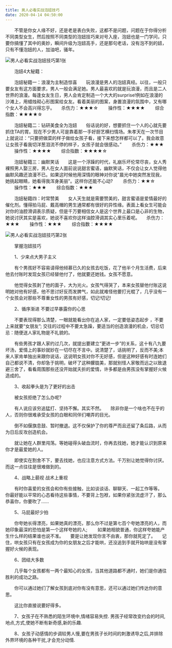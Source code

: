 ```yaml
---
title: 男人必看实战泡妞技巧
date: 2020-04-14 04:50:00
---
```




　　不管是你女人缘不好，还是老是表白失败，这都不是问题，问题在于你得分析不同类型女生，然后按照不同类型的泡妞技巧来对号入座，泡妞也是一门学问，只要你搞懂了其中的奥妙，瞬间升级为泡妞高手，还是那句老话，没有泡不到的妞，只有不懂泡妞的人，加油吧，骚年。

![男人必看实战泡妞技巧第1张](/img/7c766120913b3ebda2539a3a20a9b483.jpg)

　　泡妞4大秘籍：

　　泡妞秘籍一：浪漫为主制造惊喜　　玩浪漫是男人的泡妞真经。以往，一般只要女友有这方面要求，男人一般会满足她。男人最喜欢的就是玩浪漫，而且是二人世界的浪漫。每逢女友生日，男人会肯定制造一个大大的surprise!例如在浪漫的沙滩上，用蜡烛砌心形图案给女友。看着美丽的图案，身置浪漫的氛围中，又有哪个女人不会高兴得忘乎。　　杀伤力：★★★☆ 　　操作性：★★★★ 　　综合指数：★★★★☆

　　泡妞秘籍二：钻研美食全为泡妞　　俗话说的好，想要抓住一个人的心就先要抓住TA的胃。现在不少男人可是靠着那一手好厨艺横扫情场。朱孝天在一次节目上就说过：“只要把做菜的样子做给女孩子看，接下来想怎样都可以了。我会故意让女孩子看我切洋葱泪流不停的样子，女孩子就会很感动。” 　　杀伤力：★★★ 　　操作性：★★★★ 　　综合指数：★★★★☆

　　泡妞秘籍三：幽默笑话　　这是一个浮躁的时代，礼崩乐坏伦常尽丧，女人秀裸照男人娶三房，男人在女人面前说说甜言蜜语，幽默笑话，不仅会让女人觉得他幽默风趣还浪漫不已。如果这时候他用深情的眼神对你说"晨光中她突然发现我，她挑起眼睛，她看得我浑身美丽"。这样你还能不心动? 　　杀伤力：★★☆ 　　操作性：★★★ 　　综合指数：★★★

　　泡妞秘籍四：时常赞美　　女人天生就是需要赞美的，甜言蜜语是爱情最好的催化剂。懂得拍马屁、戴高帽的男生通常都有很好的异性缘。表面上看女生可能会对你的油腔滑调表示质疑，但是千万要相信女人是这个世界上最口是心非的生物，她说讨厌其实是喜欢，她说不喜欢你这样油腔滑调其实心里乐着呢。　　杀伤力：★★★ 　　操作性：★★★ 　　综合指数：★★★★

![男人必看实战泡妞技巧第2张](/img/558da91f30d7c0ea49ba84da3b5a454c.jpg)

　　掌握泡妞技巧

　　1、少来点大男子主义

　　有个男孩好不容易请得他倾慕已久的女孩去吃饭，花了他半个月生活费，后来他去付账时发现女孩已经替他付了，他就要还她钱。女孩不愿意。

　　他觉得女孩剥了他的面子，大为光火。女孩气得哭了，本来女孩替他付账这说明她对他有好感，他不思讨好反而发脾气，如此就难怪他要打光棍了，几乎没有一个女孩会对那些不尊重女性的男孩有好感，切记!切记!

　　2、循序渐进 不要过早暴露你的心思

　　不要表现得那么清楚，一眼就能看出你在追人家，一定要低姿态起步 ，不要上来就要“女朋友”; 交往的过程中不要太急躁，要适当的创造浪漫的机会，切忌切忌：随便送人家礼物是不礼貌的。

　　有些男孩才跟人家约过几次，就提出要建立“更进一步”的关系，这十有八九要坏汤，爱情上的事妙就妙在一切尽在不言中。说清楚了，话挑明了，反而不美;本来人家肯单独出来跟你说话，这说明女孩对你不无好感，但是这种好感有时连她们自己都说不清，你却急于挑明，破坏了这种朦胧美，那就别怪人家敬而远之以致退避三舍了，看看周围那些还没开始就夭折的爱情，许多都是由男孩没有掌握好火候造成的。

　　3、收起拳头是为了更好的出击

　　被女孩拒绝了怎么办呢?

　　有人说应该穷追猛打、坚持不懈。其实不然。　　除非你是一个啥也不在乎的人，否则你很难承受女孩的白眼和同伴们嘲弄的目光。

　　倒不如偃旗息鼓、暂时撤退。这不仅保护了你的尊严而且还留了条后路，从而为日后反攻创造机会。

　　就让她在人群里闯荡。等她碰得头破血流时，你再去找她，她才能认识到原来你才是最爱她的人。

　　即使实在割舍不下，要去找她，也应注意方式方法。千万别让她觉得你讨厌。而这一点往往是很难做到的。

　　4、战略上藐视 战术上重视

　　有时你喜爱的女孩会和你有些接触，比如谈谈话、聊聊天、一起工作等等。　　你最好能以平常的心态看待这些事情，不要背上包袱，如果你紧张流虚汗了，那么恭喜你，你要吹了……

　　5、马屁最好少拍

　　你夸她长得漂亮，如果她真的漂亮，那么你不过是第七百个夸她漂亮的人，而她印象最深的恐怕是第一个这样夸她的人; 　　如果她相貌普通，你这样夸她能产生什么样的结果谁也说不准。　　要是让她发现你言不由衷，那你就死定了。　　记住，哄女孩只有在女孩成为你的女朋友之后才能哄，还没追到手就开始哄是没有掌握好火候的表现。

　　6、团结大多数

　　几乎每个女孩都有一两个最知心的女孩，当其他道路都不通时，她们是你通往胜利的成功之路。

　　你可以通过她们了解女孩到底对你有没有意思，还可以通过她们传达你的意思。

　　这比你直接说要好得多。

　　7、女孩子在不熟悉的陌生环境中,情绪容易失控. 男孩子经常改变约会的时间,地点,方式,使她不断有新奇感,新的乐趣.

　　8、女孩子动感情的步调较男人慢,要在男孩子长时间的刺激诱导之后,并排除外界环境的各种干扰,才会充分动情.